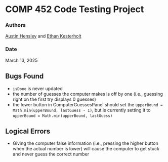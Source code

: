 # COMP 452 Code Testing Project

### Authors
[Austin Hensley](https://github.com/hensleyas21) and
[Ethan Kesterholt](https://github.com/Kesterholtem21)

### Date
March 13, 2025

## Bugs Found
- `isDone` is never updated
- the number of guesses the computer makes is off by one (i.e., guessing right on the first try displays 0 guesses)
- the lower button in ComputerGuessesPanel should set the `upperBound = Math.min(upperBound, lastGuess - 1)`, but is currently setting it to `upperBound = Math.min(upperBound, lastGuess)`

## Logical Errors
- Giving the computer false information (i.e., pressing the higher button when the actual number is lower) will cause the computer to get stuck and never guess the correct number
